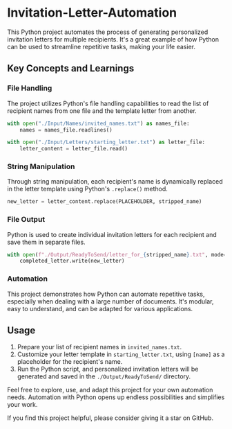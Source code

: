 # Invitation-Letter-Automation
This Python project automates the process of generating personalized invitation letters for multiple recipients. It's a great example of how Python can be used to streamline repetitive tasks, making your life easier.

## Key Concepts and Learnings

### File Handling
The project utilizes Python's file handling capabilities to read the list of recipient names from one file and the template letter from another.

```python
with open("./Input/Names/invited_names.txt") as names_file:
    names = names_file.readlines()
```

```python
with open("./Input/Letters/starting_letter.txt") as letter_file:
    letter_content = letter_file.read()
```

### String Manipulation
Through string manipulation, each recipient's name is dynamically replaced in the letter template using Python's `.replace()` method.

```python
new_letter = letter_content.replace(PLACEHOLDER, stripped_name)
```

### File Output
Python is used to create individual invitation letters for each recipient and save them in separate files.

```python
with open(f"./Output/ReadyToSend/letter_for_{stripped_name}.txt", mode="w") as completed_letter:
    completed_letter.write(new_letter)
```

### Automation
This project demonstrates how Python can automate repetitive tasks, especially when dealing with a large number of documents. It's modular, easy to understand, and can be adapted for various applications.

## Usage

1. Prepare your list of recipient names in `invited_names.txt`.
2. Customize your letter template in `starting_letter.txt`, using `[name]` as a placeholder for the recipient's name.
3. Run the Python script, and personalized invitation letters will be generated and saved in the `./Output/ReadyToSend/` directory.

Feel free to explore, use, and adapt this project for your own automation needs. Automation with Python opens up endless possibilities and simplifies your work.

If you find this project helpful, please consider giving it a star on GitHub.
